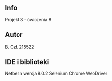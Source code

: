 ## Info

Projekt 3 - ćwiczenia 8

## Autor

B. Czł. 
215522

## IDE i biblioteki

Netbean wersja 8.0.2 
Selenium Chrome WebDriver

